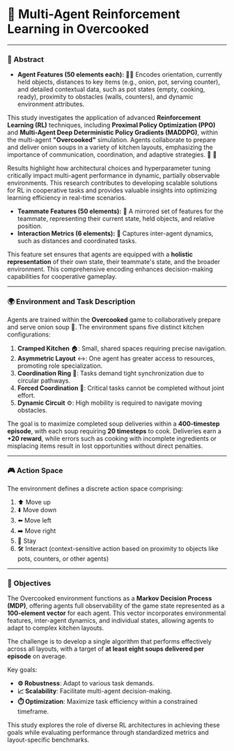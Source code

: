 # 🍲 Multi-Agent Reinforcement Learning in Overcooked

---

### 📝 Abstract  
- **Agent Features (50 elements each):** 🧑‍🍳 Encodes orientation, currently held objects, distances to key items (e.g., onion, pot, serving counter), and detailed contextual data, such as pot states (empty, cooking, ready), proximity to obstacles (walls, counters), and dynamic environment attributes.  

This study investigates the application of advanced **Reinforcement Learning (RL)** techniques, including **Proximal Policy Optimization (PPO)** and **Multi-Agent Deep Deterministic Policy Gradients (MADDPG)**, within the multi-agent **"Overcooked"** simulation. Agents collaborate to prepare and deliver onion soups in a variety of kitchen layouts, emphasizing the importance of communication, coordination, and adaptive strategies. 🧅 🍜  

Results highlight how architectural choices and hyperparameter tuning critically impact multi-agent performance in dynamic, partially observable environments. This research contributes to developing scalable solutions for RL in cooperative tasks and provides valuable insights into optimizing learning efficiency in real-time scenarios.  

- **Teammate Features (50 elements):** 👫 A mirrored set of features for the teammate, representing their current state, held objects, and relative position.  
- **Interaction Metrics (6 elements):** 🔄 Captures inter-agent dynamics, such as distances and coordinated tasks.  

This feature set ensures that agents are equipped with a **holistic representation** of their own state, their teammate's state, and the broader environment. This comprehensive encoding enhances decision-making capabilities for cooperative gameplay.  

---

### 🌍 Environment and Task Description  
Agents are trained within the **Overcooked** game to collaboratively prepare and serve onion soup 🍲. The environment spans five distinct kitchen configurations:  
1. **Cramped Kitchen** 🏠: Small, shared spaces requiring precise navigation.  
2. **Asymmetric Layout** ↔️: One agent has greater access to resources, promoting role specialization.  
3. **Coordination Ring** 🔁: Tasks demand tight synchronization due to circular pathways.  
4. **Forced Coordination** 🤝: Critical tasks cannot be completed without joint effort.  
5. **Dynamic Circuit** ⚙️: High mobility is required to navigate moving obstacles.  

The goal is to maximize completed soup deliveries within a **400-timestep episode**, with each soup requiring **20 timesteps** to cook. Deliveries earn a **+20 reward**, while errors such as cooking with incomplete ingredients or misplacing items result in lost opportunities without direct penalties.

---

### 🎮 Action Space  
The environment defines a discrete action space comprising:  
1. ⬆️ Move up  
2. ⬇️ Move down  
3. ⬅️ Move left  
4. ➡️ Move right  
5. 🛑 Stay  
6. 🛠️ Interact (context-sensitive action based on proximity to objects like pots, counters, or other agents)  

---

### 🎯 Objectives  
The Overcooked environment functions as a **Markov Decision Process (MDP)**, offering agents full observability of the game state represented as a **100-element vector** for each agent. This vector incorporates environmental features, inter-agent dynamics, and individual states, allowing agents to adapt to complex kitchen layouts.  

The challenge is to develop a single algorithm that performs effectively across all layouts, with a target of **at least eight soups delivered per episode** on average.  

Key goals:  
- **⚙️ Robustness**: Adapt to various task demands.  
- **📈 Scalability**: Facilitate multi-agent decision-making.  
- **⏱️ Optimization**: Maximize task efficiency within a constrained timeframe.  

This study explores the role of diverse RL architectures in achieving these goals while evaluating performance through standardized metrics and layout-specific benchmarks.  

